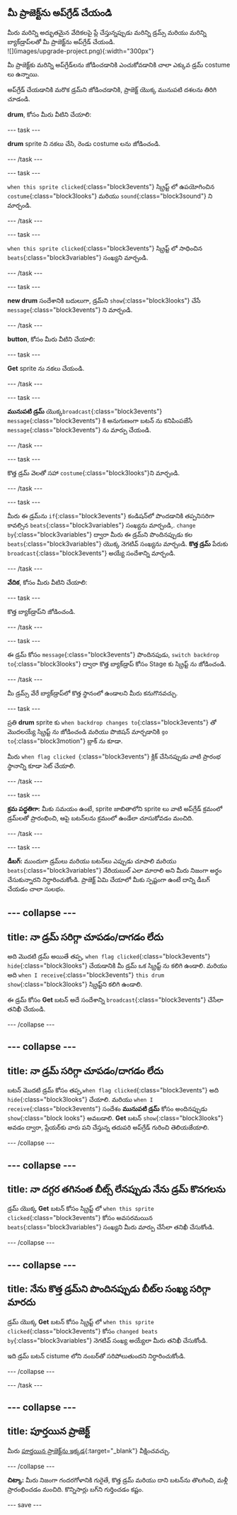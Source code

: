 ## మీ ప్రాజెక్ట్‌ను అప్‌గ్రేడ్ చేయండి

<div style="display: flex; flex-wrap: wrap">
<div style="flex-basis: 200px; flex-grow: 1; margin-right: 15px;">
మీరు మరిన్ని అద్భుతమైన వేదికలపై ప్లే చేస్తున్నప్పుడు మరిన్ని డ్రమ్స్ మరియు మరిన్ని బ్యాక్‌డ్రాప్‌లతో మీ ప్రాజెక్ట్‌ను అప్‌గ్రేడ్ చేయండి. 
</div>
<div>
![](images/upgrade-project.png){:width="300px"}
</div>
</div>

మీ ప్రాజెక్ట్‌కు మరిన్ని అప్‌గ్రేడ్‌లను జోడించడానికి ఎంచుకోవడానికి చాలా ఎక్కువ డ్రమ్ costume లు ఉన్నాయి.

అప్‌గ్రేడ్ చేయడానికి మరొక డ్రమ్‌ని జోడించడానికి, ప్రాజెక్ట్ యొక్క మునుపటి దశలను తిరిగి చూడండి.

**drum**, కోసం మీరు వీటిని చేయాలి:

--- task ---

**drum** sprite ని నకలు చేసి, రెండు costume లను జోడించండి.

--- /task ---

--- task ---

`when this sprite clicked`{:class="block3events"} స్క్రిప్ట్ లో ఉపయోగించిన `costume`{:class="block3looks"} మరియు `sound`{:class="block3sound"} ని మార్చండి.

--- /task ---

--- task ---

`when this sprite clicked`{:class="block3events"} స్క్రిప్ట్ లో సాధించిన `beats`{:class="block3variables"} సంఖ్యని మార్చండి.

--- /task ---

--- task ---

**new drum** సందేశానికి బదులుగా, డ్రమ్‌ని `show`{:class="block3looks"} చేసే `message`{:class="block3events"} ని మార్చండి.

--- /task ---

**button**, కోసం మీరు వీటిని చేయాలి:

--- task ---

**Get** sprite ను నకలు చేయండి.

--- /task ---

--- task ---

**మునుపటి డ్రమ్** యొక్క`broadcast`{:class="block3events"} `message`{:class="block3events"} కి అనుగుణంగా బటన్ ను కనిపింపజేసే `message`{:class="block3events"} ను మార్పు చేయండి.

--- /task ---

--- task ---

కొత్త డ్రమ్ వెలతో సహా `costume`{:class="block3looks"}ని మార్చండి.

--- /task ---

--- task ---

మీరు ఈ డ్రమ్‌ను `if`{:class="block3events"} కండిషన్‌లో పొందడానికి తప్పనిసరిగా కావల్సిన `beats`{:class="block3variables"} సంఖ్యను మార్చండి,. `change by`{:class="block3variables"} ద్వారా మీరు ఈ డ్రమ్‌ని పొందినప్పుడు కల `beats`{:class="block3variables"} యొక్క నెగటివ్ సంఖ్యను మార్చండి. **కొత్త డ్రమ్** పేరుకు `broadcast`{:class="block3events"} అయ్యే సందేశాన్ని మార్చండి.

--- /task ---

**వేదిక**, కోసం మీరు వీటిని చేయాలి:

--- task ---

కొత్త బ్యాక్‌డ్రాప్‌ని జోడించండి.

--- /task ---

--- task ---

ఈ డ్రమ్ కోసం `message`{:class="block3events"} పొందినపుడు, `switch backdrop to`{:class="block3looks"} ద్వారా కొత్త బ్యాక్‌డ్రాప్‌ కోసం Stage కు స్క్రిప్ట్ ను జోడించండి.

--- /task ---

మీ డ్రమ్స్ వేరే బ్యాక్‌డ్రాప్‌లో కొత్త స్థానంలో ఉండాలని మీరు కనుగొనవచ్చు.

--- task ---

ప్రతి **drum** sprite కు `when backdrop changes to`{:class="block3events"} తో మొదలయ్యే స్క్రిప్ట్ ను జోడించండి మరియు పొజిషన్ మార్చడానికి `go to`{:class="block3motion"} బ్లాక్ ను కూడా.

మీరు `when flag clicked `{:class="block3events"} క్లిక్ చేసినప్పుడు వాటి ప్రారంభ స్థానాన్ని కూడా సెట్ చేయాలి.

--- /task ---

--- task ---

**క్రమ పద్ధతిగా:** మీకు సమయం ఉంటే, sprite జాబితాలోని sprite లు వాటి అప్‌గ్రేడ్ క్రమంలో డ్రమ్‌లతో ప్రారంభించి, ఆపై బటన్‌లను క్రమంలో ఉండేలా చూసుకోవడం మంచిది.

--- /task ---

--- task ---

**డీబగ్:** ముందుగా డ్రమ్‌లు మరియు బటన్‌లు ఎప్పుడు చూపాలి మరియు `beats`{:class="block3variables"} వేరియబుల్ ఎలా మారాలి అని మీరు నిజంగా అర్థం చేసుకున్నారని నిర్ధారించుకోండి. ప్రాజెక్ట్ ఏమి చేయాలో మీకు స్పష్టంగా ఉంటే దాన్ని డీబగ్ చేయడం చాలా సులభం.

--- collapse ---
---
title: నా డ్రమ్ సరిగ్గా చూపడం/దాగడం లేదు
---

అది మొదటి డ్రమ్ అయితే తప్ప, `when flag clicked`{:class="block3events"} `hide`{:class="block3looks"} చేయడానికి మీ డ్రమ్ ఒక స్క్రిప్ట్ ను కలిగి ఉండాలి. మరియు అది `when I receive`{:class="block3events"} `this drum` `show`{:class="block3looks"} స్క్రిప్ట్‌ని కలిగి ఉండాలి.

ఈ డ్రమ్ కోసం **Get** బటన్ అదే సందేశాన్ని `broadcast`{:class="block3events"} చేసేలా తనిఖీ చేయండి.


--- /collapse ---

--- collapse ---
---
title: నా డ్రమ్ సరిగ్గా చూపడం/దాగడం లేదు
---

బటన్ మొదటి డ్రమ్ కోసం తప్ప,`when flag clicked`{:class="block3events"} అది `hide`{:class="block3looks"} చేయాలి. మరియు `when I receive`{:class="block3events"} సందేశం **మునుపటి డ్రమ్** కోసం అందినప్పుడు `show`{:class="block looks"} అవబడాలి. **Get** బటన్ `show`{:class="block3looks"} అవడం ద్వారా, ప్లేయర్‌కు వారు పని చేస్తున్న తదుపరి అప్‌గ్రేడ్ గురించి తెలియజేయాలి.

--- /collapse ---

--- collapse ---
---
title: నా దగ్గర తగినంత బీట్స్ లేనప్పుడు నేను డ్రమ్ కొనగలను
---

డ్రమ్ యొక్క **Get** బటన్ కోసం స్క్రిప్ట్ లో `when this sprite clicked`{:class="block3events"} కోసం అవసరమయిన `beats`{:class="block3variables"} సంఖ్యని మీరు మార్పు చేసేలా తనిఖీ చేసుకోండి.

--- /collapse ---

--- collapse ---
---
title: నేను కొత్త డ్రమ్‌ని పొందినప్పుడు బీట్‌ల సంఖ్య సరిగ్గా మారదు
---

డ్రమ్ యొక్క **Get** బటన్ కోసం స్క్రిప్ట్ లో `when this sprite clicked`{:class="block3events"} కోసం `changed beats by`{:class="block3variables"} నెగటివ్ సంఖ్య అయ్యేలా మీరు తనిఖీ చేసుకోండి.

ఇది డ్రమ్ బటన్ cistume లోని నంబర్‌తో సరిపోలుతుందని నిర్ధారించుకోండి.

--- /collapse ---

--- /task ---

--- collapse ---
---
title: పూర్తయిన ప్రాజెక్ట్
---

మీరు [పూర్తయిన ప్రాజెక్ట్‌ను ఇక్కడ](https://scratch.mit.edu/projects/660066022/){:target="_blank"} వీక్షించవచ్చు.

--- /collapse ---

**చిట్కా:** మీరు నిజంగా గందరగోళానికి గురైతే, కొత్త డ్రమ్ మరియు దాని బటన్‌ను తొలగించి, మళ్లీ ప్రారంభించడం మంచిది. కొన్నిసార్లు బగ్‌ని గుర్తించడం కష్టం.

--- save ---
